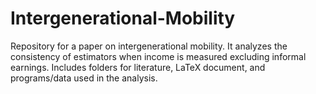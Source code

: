 # Intergenerational-Mobility
Repository for a paper on intergenerational mobility. It analyzes the consistency of estimators when income is measured excluding informal earnings. Includes folders for literature, LaTeX document, and programs/data used in the analysis.

